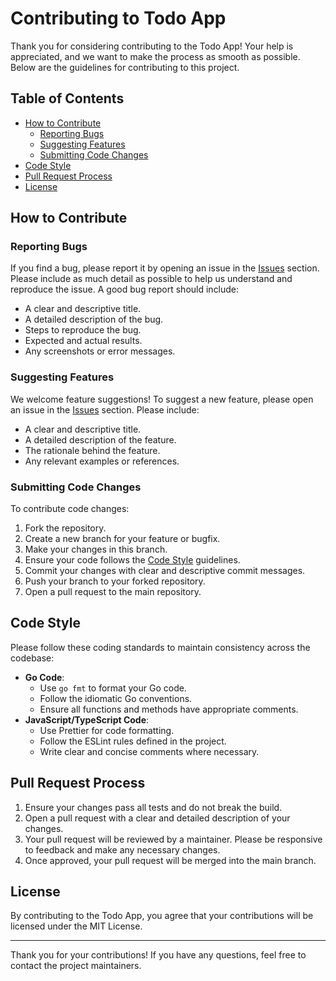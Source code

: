 # Contributing to Todo App

Thank you for considering contributing to the Todo App! Your help is appreciated, and we want to make the process as smooth as possible. Below are the guidelines for contributing to this project.

## Table of Contents

- [How to Contribute](#how-to-contribute)
  - [Reporting Bugs](#reporting-bugs)
  - [Suggesting Features](#suggesting-features)
  - [Submitting Code Changes](#submitting-code-changes)
- [Code Style](#code-style)
- [Pull Request Process](#pull-request-process)
- [License](#license)

## How to Contribute

### Reporting Bugs

If you find a bug, please report it by opening an issue in the [Issues](https://github.com/yourusername/todo-app/issues) section. Please include as much detail as possible to help us understand and reproduce the issue. A good bug report should include:

- A clear and descriptive title.
- A detailed description of the bug.
- Steps to reproduce the bug.
- Expected and actual results.
- Any screenshots or error messages.

### Suggesting Features

We welcome feature suggestions! To suggest a new feature, please open an issue in the [Issues](https://github.com/yourusername/todo-app/issues) section. Please include:

- A clear and descriptive title.
- A detailed description of the feature.
- The rationale behind the feature.
- Any relevant examples or references.

### Submitting Code Changes

To contribute code changes:

1. Fork the repository.
2. Create a new branch for your feature or bugfix.
3. Make your changes in this branch.
4. Ensure your code follows the [Code Style](#code-style) guidelines.
5. Commit your changes with clear and descriptive commit messages.
6. Push your branch to your forked repository.
7. Open a pull request to the main repository.

## Code Style

Please follow these coding standards to maintain consistency across the codebase:

- **Go Code**:
  - Use `go fmt` to format your Go code.
  - Follow the idiomatic Go conventions.
  - Ensure all functions and methods have appropriate comments.
- **JavaScript/TypeScript Code**:
  - Use Prettier for code formatting.
  - Follow the ESLint rules defined in the project.
  - Write clear and concise comments where necessary.

## Pull Request Process

1. Ensure your changes pass all tests and do not break the build.
2. Open a pull request with a clear and detailed description of your changes.
3. Your pull request will be reviewed by a maintainer. Please be responsive to feedback and make any necessary changes.
4. Once approved, your pull request will be merged into the main branch.

## License

By contributing to the Todo App, you agree that your contributions will be licensed under the MIT License.

---

Thank you for your contributions! If you have any questions, feel free to contact the project maintainers.
